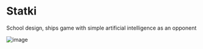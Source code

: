 # Statki
School design, ships game with simple artificial intelligence as an opponent

![image](https://i.imgur.com/AVbMDx7.png)
